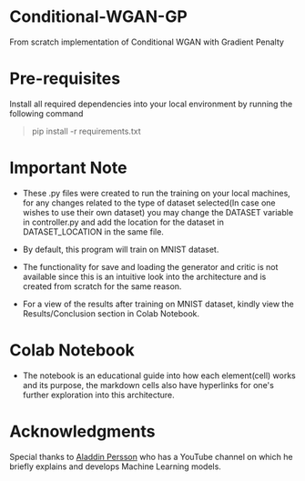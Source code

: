 # Conditional-WGAN-GP
From scratch implementation of Conditional WGAN with Gradient Penalty

# Pre-requisites
Install all required dependencies into your local environment by running the following command
> pip install -r requirements.txt

# Important Note
- These .py files were created to run the training on your local machines, for any changes related to the type of dataset selected(In case one wishes to use their own
dataset) you may change the DATASET variable in controller.py and add the location for the dataset in DATASET_LOCATION in the same file.

- By default, this program will train on MNIST dataset.

- The functionality for save and loading the generator and critic is not available since this is an intuitive look into the architecture and 
is created from scratch for the same reason.

- For a view of the results after training on MNIST dataset, kindly view the Results/Conclusion section in Colab Notebook.

# Colab Notebook

- The notebook is an educational guide into how each element(cell) works and its purpose, the markdown cells also have hyperlinks for one's further exploration into
  this architecture.
  
# Acknowledgments

Special thanks to [Aladdin Persson](https://www.youtube.com/c/AladdinPersson) who has a YouTube channel on which he briefly explains and develops Machine Learning models.
